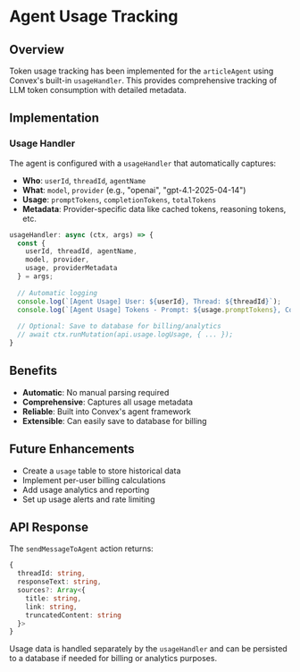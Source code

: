 # Agent Usage Tracking

## Overview
Token usage tracking has been implemented for the `articleAgent` using Convex's built-in `usageHandler`. This provides comprehensive tracking of LLM token consumption with detailed metadata.

## Implementation

### Usage Handler
The agent is configured with a `usageHandler` that automatically captures:
- **Who**: `userId`, `threadId`, `agentName`
- **What**: `model`, `provider` (e.g., "openai", "gpt-4.1-2025-04-14")
- **Usage**: `promptTokens`, `completionTokens`, `totalTokens`
- **Metadata**: Provider-specific data like cached tokens, reasoning tokens, etc.

```typescript
usageHandler: async (ctx, args) => {
  const {
    userId, threadId, agentName,
    model, provider,
    usage, providerMetadata
  } = args;
  
  // Automatic logging
  console.log(`[Agent Usage] User: ${userId}, Thread: ${threadId}`);
  console.log(`[Agent Usage] Tokens - Prompt: ${usage.promptTokens}, Completion: ${usage.completionTokens}, Total: ${usage.totalTokens}`);
  
  // Optional: Save to database for billing/analytics
  // await ctx.runMutation(api.usage.logUsage, { ... });
}
```

## Benefits
- **Automatic**: No manual parsing required
- **Comprehensive**: Captures all usage metadata
- **Reliable**: Built into Convex's agent framework
- **Extensible**: Can easily save to database for billing

## Future Enhancements
- Create a `usage` table to store historical data
- Implement per-user billing calculations  
- Add usage analytics and reporting
- Set up usage alerts and rate limiting

## API Response
The `sendMessageToAgent` action returns:
```typescript
{
  threadId: string,
  responseText: string,
  sources?: Array<{
    title: string,
    link: string, 
    truncatedContent: string
  }>
}
```

Usage data is handled separately by the `usageHandler` and can be persisted to a database if needed for billing or analytics purposes. 